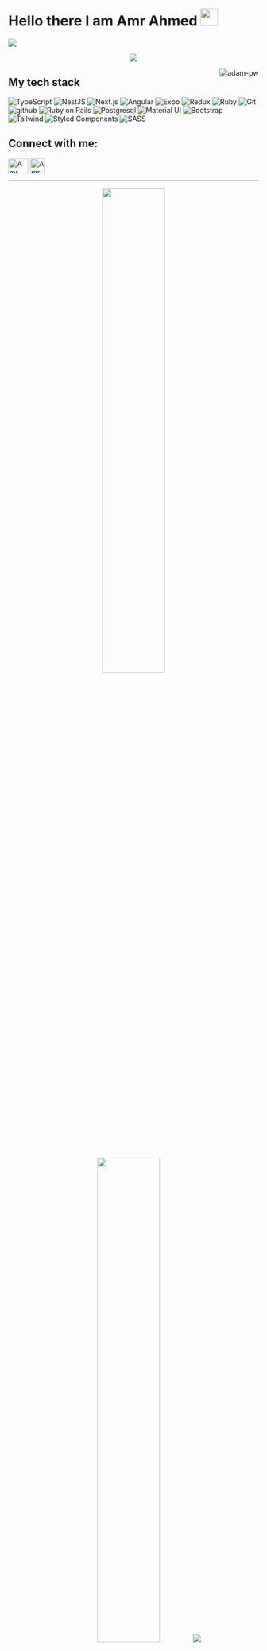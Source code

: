 # Hello there I am Amr Ahmed <img src="https://media.giphy.com/media/hvRJCLFzcasrR4ia7z/giphy.gif" width="35">

![](https://raw.githubusercontent.com/halfrost/halfrost/master/icons/header_.png)

<p align="center">
  <a href="https://github.com/DenverCoder1/readme-typing-svg"><img src="https://readme-typing-svg.herokuapp.com?lines=;Computer+Engineer;Full+Stack+Developer;Front-End+Developer;DS%20|%20Algorithms%20|%20OOP%20;With+Passion%20learning%20new%20things&center=true&width=500&height=50"></a>
</p>

<p><img align="right" src="https://raw.githubusercontent.com/Adam-pw/Adam-pw/main/animation_500_kxa883sd.gif" alt="adam-pw" /></p>

## My tech stack

<p align="left">
  <a> 
    <img alt="TypeScript" src="https://img.shields.io/badge/-TypeScript-blue?style=for-the-badge&logo=Typescript&logoColor=black">
  </a> 
  <!-- Nestjs -->
  <a>
    <img alt="NestJS" src="https://img.shields.io/badge/nestjs-%23E0234E.svg?style=for-the-badge&logo=nestjs&logoColor=white">
  </a>
  <!-- nextjs -->
  <a>
    <img alt="Next.js" src="https://img.shields.io/badge/next.js-%23000000.svg?style=for-the-badge&logo=next.js&logoColor=white">
  </a>
  <a>
    <img alt="Angular" src="https://img.shields.io/badge/Angular-%23DD0031.svg?style=for-the-badge&logo=angular&logoColor=white">
  </a>
  <!-- expo -->
  <a>
    <img alt="Expo" src="https://img.shields.io/badge/expo-%23000000.svg?style=for-the-badge&logo=expo&logoColor=white">
  </a>
  <a>
    <img alt="Redux" src="https://img.shields.io/badge/redux-%23593d88.svg?style=for-the-badge&logo=redux&logoColor=white">
  </a>
  <a> 
     <img alt="Ruby" src="https://img.shields.io/badge/ruby-%23CC342D.svg?style=for-the-badge&logo=ruby&logoColor=white">
  </a>
  <a>
    <img alt="Git" src="https://img.shields.io/badge/-git-red?style=for-the-badge&logo=git&logoColor=white"/>
  </a>
  <a> 
    <img alt="github" src="https://img.shields.io/badge/-GitHub-black?style=for-the-badge&logo=github&logoColor=white">
  </a>
  <a> 
    <img alt="Ruby on Rails" src="https://img.shields.io/badge/rails-%23CC0000.svg?style=for-the-badge&logo=ruby-on-rails&logoColor=white">
  </a> 
  <a>
    <img alt="Postgresql" src="https://img.shields.io/badge/postgres-%23316192.svg?style=for-the-badge&logo=postgresql&logoColor=white"/>
  </a>
  <a>
    <img alt="Material UI" src="https://img.shields.io/badge/MUI-%230081CB.svg?style=for-the-badge&logo=mui&logoColor=white">
  </a>
  <a> 
    <img alt="Bootstrap" src="https://img.shields.io/badge/bootstrap-%23563D7C.svg?style=for-the-badge&logo=bootstrap&logoColor=white">
  </a> 
  <a> 
    <img alt="Tailwind" src="https://img.shields.io/badge/tailwindcss-%2338B2AC.svg?style=for-the-badge&logo=tailwind-css&logoColor=white">
  </a> 
  <a>
    <img alt="Styled Components" src="https://img.shields.io/badge/styled--components-DB7093?style=for-the-badge&logo=styled-components&logoColor=white"/>
  </a>
  <a>
    <img alt="SASS" src="https://img.shields.io/badge/SASS-hotpink.svg?style=for-the-badge&logo=SASS&logoColor=white"/>
  </a>
</p>

## Connect with me:

<p align="left">
  <a href="https://www.linkedin.com/in/amr-abdelrehim-ahmed/" target="blank"><img align="center"
      src="https://raw.githubusercontent.com/rahuldkjain/github-profile-readme-generator/master/src/images/icons/Social/linked-in-alt.svg"
      alt="Amr Ahmed" height="30" width="40" /></a>
  <a href="https://www.upwork.com/freelancers/~010b1d8c6e7574bac6" target="blank"><img align="center"
      src="https://upload.wikimedia.org/wikipedia/commons/d/d2/Upwork-logo.svg"
      alt="Amr Ahmed" height="30" width="auto" /></a>
</p>

---

<p align="center">
  <img height="50%" width="auto" src ="https://github-readme-stats.vercel.app/api?username=amrhub&show_icons=true&count_private=true&theme=darcula&hide_border=true,contribs&bg_color=00000000">
  <img height="50%" width="auto" src ="https://github-readme-stats.vercel.app/api/top-langs/?username=amrhub&layout=compact&hide_border=true&theme=darcula&bg_color=00000000&langs_count=6&hide=jupyter%20notebook,tex,css,php">
  <img src ="https://github-readme-streak-stats.herokuapp.com?user=amrhub&theme=darcula&hide_border=true&background=FFFFFF00">
  <br>
  <br>
 </p>
